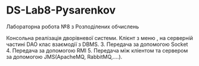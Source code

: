 # DS-Lab8-Pysarenkov
Лабораторна робота №8 з Розподілених обчислень

Консольна реалізація дворівневої системи. Клієнт з меню , на серверній частині DAO клас взаємодії з DBMS.
3. Передача за допомогою Socket
4. Передача за допомогою RMI
5. Передача між кліентом та сервером за допомогою JMS(ApacheMQ, RabbitMQ,....).
